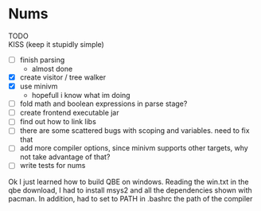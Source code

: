# Nums

TODO <br>
KISS (keep it stupidly simple) 

- [ ] finish parsing
  - almost done
- [x] create visitor / tree walker
- [x] use minivm
  - hopefull i know what im doing
- [ ] fold math and boolean expressions in parse stage?
- [ ] create frontend executable jar
- [ ] find out how to link libs
- [ ] there are some scattered bugs with scoping and variables. need to fix that
- [ ] add more compiler options, since minivm supports other targets, why not take advantage of that?
- [ ] write tests for nums

Ok I just learned how to build QBE on windows. Reading the win.txt in the qbe download, I had to install msys2 and all the dependencies shown with pacman. In addition, had to set to PATH in .bashrc the path of the compiler
